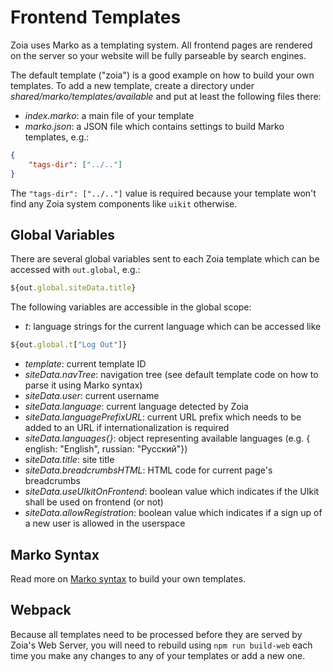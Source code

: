 # Frontend Templates

Zoia uses Marko as a templating system. All frontend pages are rendered on the server so your website will be fully parseable by search engines.

The default template ("zoia") is a good example on how to build your own templates. To add a new template, create a directory under *shared/marko/templates/available* and put at least the following files there:

* *index.marko*: a main file of your template
* *marko.json*: a JSON file which contains settings to build Marko templates, e.g.:

```json
{
    "tags-dir": ["../.."]
}
```

The `"tags-dir": ["../.."]` value is required because your template won't find any Zoia system components like `uikit` otherwise.

## Global Variables

There are several global variables sent to each Zoia template which can be accessed with `out.global`, e.g.:

```javascript
${out.global.siteData.title}
```

The following variables are accessible in the global scope:

* *t*: language strings for the current language which can be accessed like

```javascript
${out.global.t["Log Out"]}
```

* *template*: current template ID
* *siteData.navTree*: navigation tree (see default template code on how to parse it using Marko syntax)
* *siteData.user*: current username
* *siteData.language*: current language detected by Zoia
* *siteData.languagePrefixURL*: current URL prefix which needs to be added to an URL if internationalization is required
* *siteData.languages{}*: object representing available languages (e.g. { english: "English", russian: "Русский"})
* *siteData.title*: site title
* *siteData.breadcrumbsHTML*: HTML code for current page's breadcrumbs
* *siteData.useUIkitOnFrontend*: boolean value which indicates if the UIkit shall be used on frontend (or not)
* *siteData.allowRegistration*: boolean value which indicates if a sign up of a new user is allowed in the userspace

## Marko Syntax

Read more on [Marko syntax](https://markojs.com/docs/getting-started/) to build your own templates.

## Webpack

Because all templates need to be processed before they are served by Zoia's Web Server, you will need to rebuild using `npm run build-web` each time you make any changes to any of your templates or add a new one.